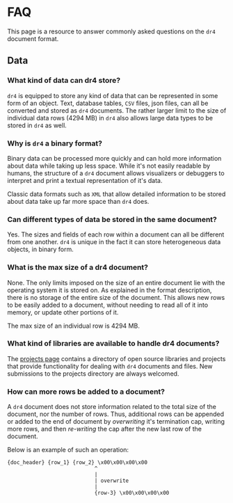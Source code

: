 # FAQ

This page is a resource to answer commonly asked questions on the `dr4` document format.

## Data

### What kind of data can dr4 store?

`dr4` is equipped to store any kind of data that can be represented in some form of an object. Text, database tables, `CSV` files, json files, can all be converted and stored as `dr4` documents. The rather larger limit to the size of individual data rows (4294 MB) in `dr4` also allows large data types to be stored in `dr4` as well.

### Why is `dr4` a binary format?

Binary data can be processed more quickly and can hold more information about data while taking up less space. While it's not easily readable by humans, the structure of a `dr4` document allows visualizers or debuggers to interpret and print a textual representation of it's data.

Classic data formats such as `XML` that allow detailed information to be stored about data take up far more space than `dr4` does.

### Can different types of data be stored in the same document?

Yes. The sizes and fields of each row within a document can all be different from one another. `dr4` is unique in the fact it can store heterogeneous data objects, in binary form.

### What is the max size of a dr4 document?

None. The only limits imposed on the size of an entire document lie with the operating system it is stored on. As explained in the format description, there is no storage of the entire size of the document. This allows new rows to be easily added to a document, without needing to read all of it into memory, or update other portions of it.

The max size of an individual row is 4294 MB.

### What kind of libraries are available to handle dr4 documents?

The [projects page](/projects/) contains a directory of open source libraries and projects that provide functionality for dealing with `dr4` documents and files. New submissions to the projects directory are always welcomed.

### How can more rows be added to a document?

A `dr4` document does not store information related to the total size of the document, nor the number of rows. Thus, additional rows can be appended or added to the end of document by *overwriting* it's termination cap, writing more rows, and then *re-writing* the cap after the new last row of the document.

Below is an example of such an operation:

```
{doc_header} {row_1} {row_2} \x00\x00\x00\x00
                            ^
                            |
                            | overwrite
                            |
                            {row-3} \x00\x00\x00\x00
```

